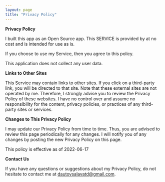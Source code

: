 ```yaml
---
layout: page
title: "Privacy Policy"
---
```


**Privacy Policy**

I built this app as an Open Source app. This SERVICE is provided by at no cost and is intended for use as is.

If you choose to use my Service, then you agree to this policy.

This application does not collect any user data.

**Links to Other Sites**

This Service may contain links to other sites. If you click on a third-party link, you will be directed to that site. Note that these external sites are not operated by me. Therefore, I strongly advise you to review the Privacy Policy of these websites. I have no control over and assume no responsibility for the content, privacy policies, or practices of any third-party sites or services.

**Changes to This Privacy Policy**

I may update our Privacy Policy from time to time. Thus, you are advised to review this page periodically for any changes. I will notify you of any changes by posting the new Privacy Policy on this page.

This policy is effective as of 2022-06-17

**Contact Us**

If you have any questions or suggestions about my Privacy Policy, do not hesitate to contact me at dautovsalavatd@gmail.com.
